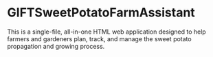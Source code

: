 # GIFTSweetPotatoFarmAssistant
This is a single-file, all-in-one HTML web application designed to help farmers and gardeners plan, track, and manage the sweet potato propagation and growing process.
